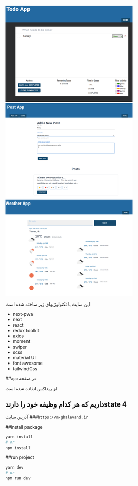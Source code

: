 <p>
  <a href="https://m-ghalevand.ir/app/todo_app" target="_blank">
    <img src="./todoApp.png" alt="Todo App" width="400" height="300">
  </a>
  <a href="https://m-ghalevand.ir/app/post_app" target="_blank">
    <img src="./postApp.png" alt="Post App" width="400" height="300">
  </a>

  <a href="https://m-ghalevand.ir/app/weather_app" target="_blank">
    <img src="./weatherApp.png" alt="Weather App" width="400" height="300">
  </a>
</p>

این سایت با تکنولوژیهای زیر ساخته شده است

- next-pwa
- next
- react
- redux toolkit
- axios
- moment
- swiper
- scss
- material UI
- font awesome
- tailwindCss


##`app` در صفحه

از ریداکس اتقاده شده است 
##    داریم که هر کدام وظیفه خود را دارندstate 4

آدرس سایت
###`https://m-ghalevand.ir`

##install package
```bash
yarn install
# or
npm install
```
##run project
```bash
yarn dev
# or
npm run dev
```